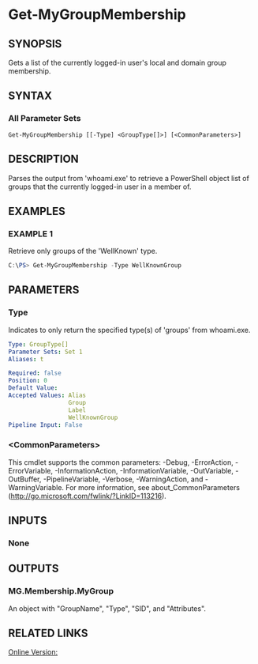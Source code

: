 ﻿# Get-MyGroupMembership

## SYNOPSIS
Gets a list of the currently logged-in user's local and domain group membership.

## SYNTAX

### All Parameter Sets
```
Get-MyGroupMembership [[-Type] <GroupType[]>] [<CommonParameters>]
```

## DESCRIPTION
Parses the output from 'whoami.exe' to retrieve a PowerShell object list of groups that the currently logged-in user in a member of.

## EXAMPLES

### EXAMPLE 1
Retrieve only groups of the 'WellKnown' type.
```powershell
C:\PS> Get-MyGroupMembership -Type WellKnownGroup
```

## PARAMETERS

### Type
Indicates to only return the specified type(s) of 'groups' from whoami.exe.

```yaml
Type: GroupType[]
Parameter Sets: Set 1
Aliases: t

Required: false
Position: 0
Default Value: 
Accepted Values: Alias
                 Group
                 Label
                 WellKnownGroup
Pipeline Input: False
```

### \<CommonParameters\>
This cmdlet supports the common parameters: -Debug, -ErrorAction, -ErrorVariable, -InformationAction, -InformationVariable, -OutVariable, -OutBuffer, -PipelineVariable, -Verbose, -WarningAction, and -WarningVariable. For more information, see about_CommonParameters (http://go.microsoft.com/fwlink/?LinkID=113216).

## INPUTS

### None


## OUTPUTS

### MG.Membership.MyGroup
An object with "GroupName", "Type", "SID", and "Attributes".

## RELATED LINKS

[Online Version:](https://github.com/Yevrag35/MyGroupMembership/wiki/Get-MyGroupMembership)
